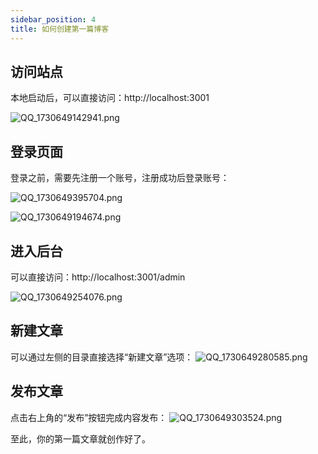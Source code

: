 ```yaml
---
sidebar_position: 4
title: 如何创建第一篇博客
---
```


## 访问站点
本地启动后，可以直接访问：http://localhost:3001

![QQ_1730649142941.png](https://api.gaoredu.com/public/uploads/2024-11-03/QQ_1730649142941.png)

## 登录页面

登录之前，需要先注册一个账号，注册成功后登录账号：

![QQ_1730649395704.png](https://api.gaoredu.com/public/uploads/2024-11-03/QQ_1730649395704.png)

![QQ_1730649194674.png](https://api.gaoredu.com/public/uploads/2024-11-03/QQ_1730649194674.png)

## 进入后台
可以直接访问：http://localhost:3001/admin

![QQ_1730649254076.png](https://api.gaoredu.com/public/uploads/2024-11-03/QQ_1730649254076.png)

## 新建文章

可以通过左侧的目录直接选择“新建文章”选项：
![QQ_1730649280585.png](https://api.gaoredu.com/public/uploads/2024-11-03/QQ_1730649280585.png)

## 发布文章
点击右上角的“发布”按钮完成内容发布：
![QQ_1730649303524.png](https://api.gaoredu.com/public/uploads/2024-11-03/QQ_1730649303524.png)


至此，你的第一篇文章就创作好了。
